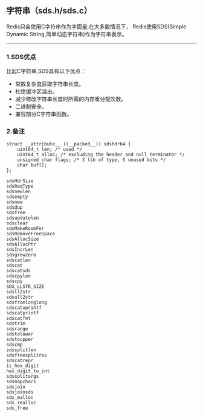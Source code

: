 ## 字符串（sds.h/sds.c）

Redis只会使用C字符串作为字面量,在大多数情况下，
Redis使用SDS(Simple Dynamic String,简单动态字符串)作为字符串表示。

-------------------


### 1.SDS优点
比起C字符串,SDS具有以下优点：
* 常数复杂度获取字符串长度。
* 杜绝缓冲区溢出。
* 减少修改字符串长度时所需的内存重分配次数。
* 二进制安全。
* 兼容部分C字符串函数。

### 2.备注

```
struct __attribute__ ((__packed__)) sdshdr64 {
    uint64_t len; /* used */
    uint64_t alloc; /* excluding the header and null terminator */
    unsigned char flags; /* 3 lsb of type, 5 unused bits */
    char buf[];
};
```


```
sdsHdrSize
sdsReqType
sdsnewlen
sdsempty
sdsnew
sdsdup
sdsfree
sdsupdatelen
sdsclear
sdsMakeRoomFor
sdsRemoveFreeSpace
sdsAllocSize
sdsAllocPtr
sdsIncrLen
sdsgrowzero
sdscatlen
sdscat
sdscatsds
sdscpylen
sdscpy
SDS_LLSTR_SIZE
sdsll2str
sdsull2str
sdsfromlonglong
sdscatvprintf
sdscatprintf
sdscatfmt
sdstrim
sdsrange
sdstolower
sdstoupper
sdscmp
sdssplitlen
sdsfreesplitres
sdscatrepr
is_hex_digit
hex_digit_to_int
sdssplitargs
sdsmapchars
sdsjoin
sdsjoinsds
sds_malloc
sds_realloc
sds_free
```